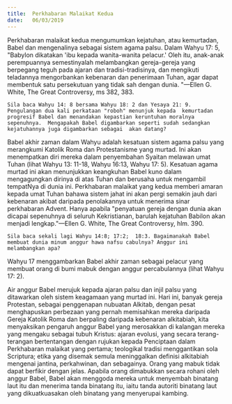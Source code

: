 ```yaml
---
title:  Perkhabaran Malaikat Kedua
date:   06/03/2019
---
```


Perkhabaran malaikat kedua mengumumkan kejatuhan, atau kemurtadan, Babel dan mengenalinya sebagai sistem agama palsu. Dalam Wahyu 17: 5, "Babylon dikatakan 'ibu kepada wanita-wanita pelacur.' Oleh itu, anak-anak perempuannya semestinyalah melambangkan gereja-gereja yang berpegang teguh pada ajaran dan tradisi-tradisinya, dan mengikuti teladannya mengorbankan kebenaran dan penerimaan Tuhan, agar dapat membentuk satu persekutuan yang tidak sah dengan dunia. "—Ellen  G. White, The Great Controversy, ms 382, 383.

`Sila baca Wahyu 14: 8 bersama Wahyu 18: 2 dan Yesaya 21: 9. Pengulangan dua kali perkataan "roboh" menunjuk kepada  kemurtadan progresif Babel dan menandakan kepastian keruntuhan moralnya sepenuhnya.  Mengapakah Babel digambarkan seperti sudah sedangkan    kejatuhannya juga digambarkan sebagai  akan datang?`

Babel akhir zaman dalam Wahyu adalah kesatuan sistem agama palsu yang merangkumi Katolik Roma dan Protestanisme yang murtad. Ini akan menempatkan diri mereka dalam penyembahan Syaitan melawan umat Tuhan (lihat Wahyu 13: 11-18, Wahyu 16:13, Wahyu 17: 5). Kesatuan agama murtad ini akan menunjukkan keangkuhan Babel kuno dalam mengagungkan dirinya di atas Tuhan dan berusaha untuk mengambil tempatNya di dunia ini. Perkhabaran malaikat yang kedua memberi amaran kepada umat Tuhan bahawa sistem jahat ini akan pergi semakin jauh dari kebenaran   akibat daripada penolakannya untuk menerima sinar perkhabaran Advent. Hanya apabila "penyatuan gereja dengan dunia akan dicapai sepenuhnya di seluruh Kekristianan, barulah kejatuhan Babilon akan menjadi lengkap."—Ellen  G. White, The Great Controversy, hlm. 390. 

`Sila baca sekali lagi Wahyu 14:8; 17:2;  18:3. Bagaimanakah Babel membuat dunia minum anggur hawa nafsu cabulnya? Anggur ini melambangkan apa?`

Wahyu 17 menggambarkan Babel akhir zaman sebagai pelacur yang membuat orang di bumi mabuk dengan anggur percabulannya (lihat Wahyu 17: 2). 

Air anggur Babel merujuk kepada ajaran palsu dan injil palsu yang ditawarkan oleh sistem keagamaan yang murtad ini. Hari ini,  banyak gereja Protestan, sebagai penggenapan nubuatan Alkitab, dengan pesat menghapuskan perbezaan yang pernah memisahkan mereka daripada Gereja Katolik Roma dan berpaling daripada kebenaran alkitabiah, kita menyaksikan pengaruh anggur Babel yang merosakkan di kalangan mereka yang mengaku sebagai tubuh Kristus: ajaran evolusi, yang secara terang-terangan bertentangan dengan rujukan kepada Penciptaan dalam Perkhabaran malaikat yang pertama;  teologikal tradisi menggantikan sola Scriptura; etika yang disemak semula meninggalkan definisi alkitabiah mengenai jantina, perkahwinan, dan sebagainya. Orang yang mabuk tidak dapat berfikir dengan jelas. Apabila orang dimabukkan secara rohani oleh anggur Babel, Babel akan menggoda mereka untuk menyembah binatang laut itu dan menerima tanda binatang itu, iaitu tanda autoriti binatang laut yang dikuatkuasakan oleh binatang  yang menyerupai kambing.